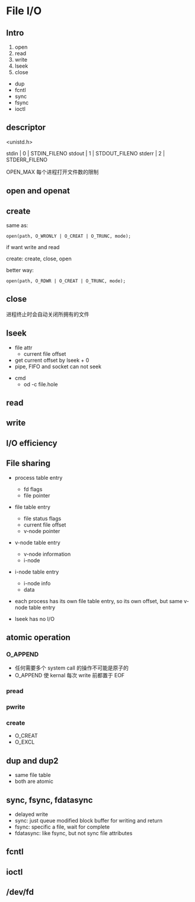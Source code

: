 File I/O
==============================

## Intro

1. open
2. read
3. write
4. lseek
5. close

- dup
- fcntl
- sync
- fsync
- ioctl

## descriptor

<unistd.h>

stdin  | 0 | STDIN_FILENO
stdout | 1 | STDOUT_FILENO
stderr | 2 | STDERR_FILENO

OPEN_MAX 每个进程打开文件数的限制

## open and openat
## create

same as:

```
open(path, O_WRONLY | O_CREAT | O_TRUNC, mode);
```

if want write and read

create: create, close, open

better way:

```
open(path, O_RDWR | O_CREAT | O_TRUNC, mode);
```
## close

进程终止时会自动关闭所拥有的文件

## lseek

- file attr
    - current file offset
- get current offset by lseek + 0
- pipe, FIFO and socket can not seek

* cmd
    * od -c file.hole

## read
## write
## I/O efficiency
## File sharing

* process table entry

    - fd flags
    - file pointer

* file table entry

    - file status flags
    - current file offset
    - v-node pointer

* v-node table entry

    - v-node information
    - i-node

* i-node table entry

    - i-node info
    - data

* each process has its own file table entry, so its own offset, but same v-node table entry
* lseek has no I/O

## atomic operation

### O_APPEND

* 任何需要多个 system call 的操作不可能是原子的
* O_APPEND 使 kernal 每次 write 前都置于 EOF

### pread
### pwrite
### create

* O_CREAT
* O_EXCL

## dup and dup2

* same file table
* both are atomic

## sync, fsync, fdatasync

* delayed write
* sync: just queue modified block buffer for writing and return
* fsync: specific a file, wait for complete
* fdatasync: like fsync, but not sync file attributes

## fcntl
## ioctl
## /dev/fd
